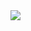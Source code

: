 <div class="center">
 
 <img  src="http://github-readme-streak-stats.herokuapp.com?user=zanniboni&theme=dracula&hide_border=true">

 </div>
